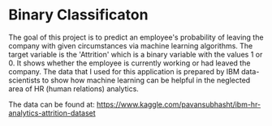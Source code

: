 
# Binary Classificaton
The goal of this project is to predict an employee's probability of leaving the company with given circumstances via machine learning algorithms. 
The target variable is the 'Attrition' which is a binary variable with the values 1 or 0. 
It shows whether the employee is currently working or had leaved the company. 
The data that I used for this application is prepared by IBM data-scientists to show how machine learning can be helpful in the neglected area of HR (human relations) analytics.

The data can be found at: https://www.kaggle.com/pavansubhasht/ibm-hr-analytics-attrition-dataset
